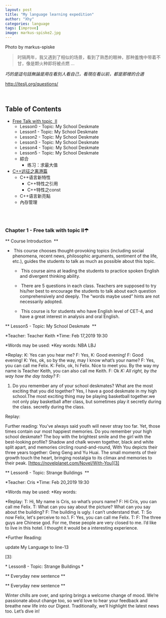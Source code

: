 ```yaml
---
layout: post
title: "My language learning expedition"
author: "Xhy"
categories: language
tags: [improve]
image: markus-spiske2.jpg
---
```


Photo by markus-spiske


> 时隔两年，我又遇到了相似的场景，看到了熟悉的眼神，那种羞愧中带着不甘，像是颗火种即将被点燃 ...

*巧的是這句話無論是用在看別人看自己，看現在看以前，都是那樣的合適*

http://iteslj.org/questions/

<br />


## Table of Contents

* [Free Talk with topic  II][1]
	* Lesson0 - Topic: My School Deskmate
	* Lesson1 - Topic: My School Deskmate
	* Lesson2 - Topic: My School Deskmate
	* Lesson3 - Topic: My School Deskmate
	* Lesson4 - Topic: My School Deskmate
	* Lesson5 - Topic: My School Deskmate
	*  綜合
		* 练习：求最大值
* [C++远征之离港篇][2]
	* C++语言新特性
		* C++特性之引用
		* C++特性之const
	* C++语言新亮點
	* 內存管理


<br />
<br />

<h3 id="1"> Chapter 1 - Free talk with topic II☂</h3>

** Course Introduction  **
*  This course chooses thought-provoking topics (including social phenomena, recent news, philosophic arguments, sentiment of the life, etc.), guides the students to talk as much as possible about this topic.   

	*  This course aims at leading the students to practice spoken English and divergent thinking ability.   

	*  There are 5 questions in each class. Teachers are supposed to try his/her best to encourage the students to talk about each question comprehensively and deeply. The “words maybe used” hints are not necessarily adopted.   

	*  This course is for students who have English level of CET-4, and have a great interest in analysis and oral English.

** Lesson5 - Topic: My School Deskmate   **

*Teacher: Teacher Keith
*Time: Feb 17,2019  19:30

*Words may be used:
*Key words:  NBA LBJ

*Replay:
K: Yes can you hear me?
F: Yes,
K: Good evening!
F: Good evening!
K: Yes, ok, so by the way, may I know what’s your name?
F: Yes, you can call me Felix.
K: Felix, ok, hi Felix. Nice to meet you. By the way my name is Teacher Keith, you can also call me Keith.
F: Ok
*K: All right, by the way how the day today?*
F:
1. Do you remember any of your school deskmates? What are the most exciting that you did together?
Yes, I have a good deskmate in my high school.The most exciting thing may be playing basketball together.we not only play basketball after class, but sometimes play it secretly during the class. secretly during the class.


Replay:







Further reading:
You’ve always said youth will never stray too far. Yet, those times contain our most happiest memories. Do you remember your high school deskmate? The boy with the brightest smile and the girl with the best-looking profile? Shadow and chalk woven together, black and white split apart, and memories circling round-and-round, With You depicts their three years together: Geng Geng and Yu Huai. The small moments of their growth touch the heart, bringing nostalgia to its climax and memories to their peak.
[https://novelplanet.com/Novel/With-You][3]



** Lesson8 - Topic: Strange Buildings   **

*Teacher: Cris
*Time: Feb 20,2019  19:30

*Words may be used:
*Key words:  

*Replay:
T: Hi, My name is Cris, so what’s yours name?
F: Hi Cris, you can call me Felix.
T: What can you say about the picture? What can you say about the building?
F: The building is ugly. I can’t understand that.
T: So now Felix, let's perceive to no.1.
F: Yes, you can call me Felix.
T:
F: The three guys are Chinese god. For me, these people are very closed to me. I’d like to live in this hotel. I thought it would be a interesting experience.





*Further Reading:


update My Language to line-13

[1]:	#1
[2]:	#2
[3]:

* Lesson8 - Topic: Strange Buildings *


** Everyday new sentence **

** Everyday new sentence **

Winter chills are over, and spring brings a welcome change of mood. We’re passionate about change too, so we’d love to hear your feedback and breathe new life into our Digest. Traditionally, we’ll highlight the latest news too. Let’s dive in!
